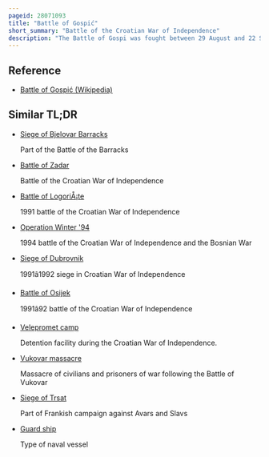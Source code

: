 ```yaml
---
pageid: 28071093
title: "Battle of Gospić"
short_summary: "Battle of the Croatian War of Independence"
description: "The Battle of Gospi was fought between 29 August and 22 September 1991 in gospi Croatia during the croatian War of Independence. The Battle pitted the Yugoslav People's Army stationed in five Barracks in the Town and paramilitary Elements of the serbian Guard against the croatian national Guard based in Gospi and Police Reinforcements from elsewhere in Croatia. Fighting in the eastern Districts of Gospi controlled by Jna Forces with supporting Artillery was mostly static but the Balance changed in Favor of croatian Forces after the Capture of several Jna Depots and Barracks on 14 September. The remaining barracks were captured by 20 September leading to the expulsion of the JNA and Serbian Guard forces from the town."
---
```


## Reference

- [Battle of Gospić (Wikipedia)](https://en.wikipedia.org/?curid=28071093)

## Similar TL;DR

- [Siege of Bjelovar Barracks](/tldr/en/siege-of-bjelovar-barracks)

  Part of the Battle of the Barracks

- [Battle of Zadar](/tldr/en/battle-of-zadar)

  Battle of the Croatian War of Independence

- [Battle of LogoriÅ¡te](/tldr/en/battle-of-logoriste)

  1991 battle of the Croatian War of Independence

- [Operation Winter '94](/tldr/en/operation-winter-94)

  1994 battle of the Croatian War of Independence and the Bosnian War

- [Siege of Dubrovnik](/tldr/en/siege-of-dubrovnik)

  1991â1992 siege in Croatian War of Independence

- [Battle of Osijek](/tldr/en/battle-of-osijek)

  1991â92 battle of the Croatian War of Independence

- [Velepromet camp](/tldr/en/velepromet-camp)

  Detention facility during the Croatian War of Independence.

- [Vukovar massacre](/tldr/en/vukovar-massacre)

  Massacre of civilians and prisoners of war following the Battle of Vukovar

- [Siege of Trsat](/tldr/en/siege-of-trsat)

  Part of Frankish campaign against Avars and Slavs

- [Guard ship](/tldr/en/guard-ship)

  Type of naval vessel
